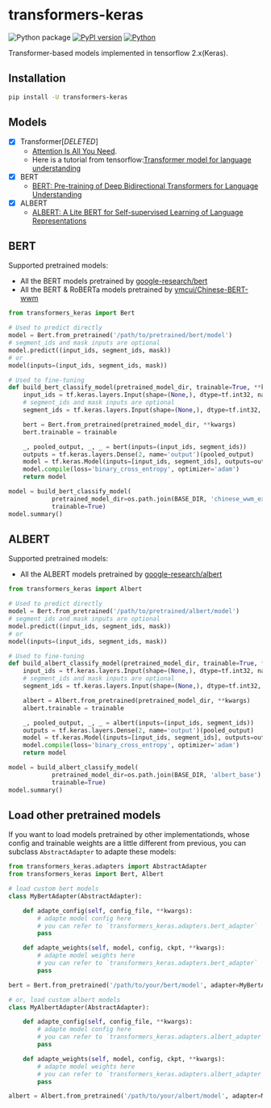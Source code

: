 # transformers-keras

![Python package](https://github.com/luozhouyang/transformers-keras/workflows/Python%20package/badge.svg)
[![PyPI version](https://badge.fury.io/py/transformers-keras.svg)](https://badge.fury.io/py/transformers-keras)
[![Python](https://img.shields.io/pypi/pyversions/transformers-keras.svg?style=plastic)](https://badge.fury.io/py/transformers-keras)

Transformer-based models implemented in tensorflow 2.x(Keras).

## Installation

```bash
pip install -U transformers-keras
```

## Models

- [x] Transformer[*DELETED*]
  * [Attention Is All You Need](https://arxiv.org/abs/1706.03762). 
  * Here is a tutorial from tensorflow:[Transformer model for language understanding](https://www.tensorflow.org/beta/tutorials/text/transformer)
- [x] BERT
  * [BERT: Pre-training of Deep Bidirectional Transformers for Language Understanding](https://arxiv.org/abs/1810.04805)
- [x] ALBERT
  * [ALBERT: A Lite BERT for Self-supervised Learning of Language Representations](https://arxiv.org/abs/1909.11942)


## BERT

Supported pretrained models:

* All the BERT models pretrained by [google-research/bert](https://github.com/google-research/bert)
* All the BERT & RoBERTa models pretrained by [ymcui/Chinese-BERT-wwm](https://github.com/ymcui/Chinese-BERT-wwm)

```python
from transformers_keras import Bert

# Used to predict directly
model = Bert.from_pretrained('/path/to/pretrained/bert/model')
# segment_ids and mask inputs are optional
model.predict((input_ids, segment_ids, mask))
# or
model(inputs=(input_ids, segment_ids, mask))

# Used to fine-tuning
def build_bert_classify_model(pretrained_model_dir, trainable=True, **kwargs):
    input_ids = tf.keras.layers.Input(shape=(None,), dtype=tf.int32, name='input_ids')
    # segment_ids and mask inputs are optional
    segment_ids = tf.keras.layers.Input(shape=(None,), dtype=tf.int32, name='segment_ids')

    bert = Bert.from_pretrained(pretrained_model_dir, **kwargs)
    bert.trainable = trainable

    _, pooled_output, _, _ = bert(inputs=(input_ids, segment_ids))
    outputs = tf.keras.layers.Dense(2, name='output')(pooled_output)
    model = tf.keras.Model(inputs=[input_ids, segment_ids], outputs=outputs)
    model.compile(loss='binary_cross_entropy', optimizer='adam')
    return model

model = build_bert_classify_model(
            pretrained_model_dir=os.path.join(BASE_DIR, 'chinese_wwm_ext_L-12_H-768_A-12'),
            trainable=True)
model.summary()
```


## ALBERT

Supported pretrained models:

* All the ALBERT models pretrained by [google-research/albert](https://github.com/google-research/albert)

```python
from transformers_keras import Albert

# Used to predict directly
model = Bert.from_pretrained('/path/to/pretrained/albert/model')
# segment_ids and mask inputs are optional
model.predict((input_ids, segment_ids, mask))
# or
model(inputs=(input_ids, segment_ids, mask))

# Used to fine-tuning 
def build_albert_classify_model(pretrained_model_dir, trainable=True, **kwargs):
    input_ids = tf.keras.layers.Input(shape=(None,), dtype=tf.int32, name='input_ids')
    # segment_ids and mask inputs are optional
    segment_ids = tf.keras.layers.Input(shape=(None,), dtype=tf.int32, name='segment_ids')

    albert = Albert.from_pretrained(pretrained_model_dir, **kwargs)
    albert.trainable = trainable

    _, pooled_output, _, _ = albert(inputs=(input_ids, segment_ids))
    outputs = tf.keras.layers.Dense(2, name='output')(pooled_output)
    model = tf.keras.Model(inputs=[input_ids, segment_ids], outputs=outputs)
    model.compile(loss='binary_cross_entropy', optimizer='adam')
    return model

model = build_albert_classify_model(
            pretrained_model_dir=os.path.join(BASE_DIR, 'albert_base'),
            trainable=True)
model.summary()
```

## Load other pretrained models

If you want to load models pretrained by other implementationds, whose config and trainable weights are a little different from previous, you can subclass `AbstractAdapter` to adapte these models:

```python
from transformers_keras.adapters import AbstractAdapter
from transformers_keras import Bert, Albert

# load custom bert models
class MyBertAdapter(AbstractAdapter):

    def adapte_config(self, config_file, **kwargs):
        # adapte model config here
        # you can refer to `transformers_keras.adapters.bert_adapter`
        pass

    def adapte_weights(self, model, config, ckpt, **kwargs):
        # adapte model weights here
        # you can refer to `transformers_keras.adapters.bert_adapter`
        pass

bert = Bert.from_pretrained('/path/to/your/bert/model', adapter=MyBertAdapter())

# or, load custom albert models
class MyAlbertAdapter(AbstractAdapter):

    def adapte_config(self, config_file, **kwargs):
        # adapte model config here
        # you can refer to `transformers_keras.adapters.albert_adapter`
        pass

    def adapte_weights(self, model, config, ckpt, **kwargs):
        # adapte model weights here
        # you can refer to `transformers_keras.adapters.albert_adapter`
        pass

albert = Albert.from_pretrained('/path/to/your/albert/model', adapter=MyAlbertAdapter())
```
